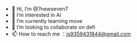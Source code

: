 - 👋 Hi, I’m @7newseven7
- 👀 I’m interested in Ai
- 🌱 I’m currently learning move
- 💞️ I’m looking to collaborate on defi
- 📫 How to reach me ：js9359431844@gmail.com


<!---
7newseven7/7newseven7 is a ✨ special ✨ repository because its `README.md` (this file) appears on your GitHub profile.
You can click the Preview link to take a look at your changes.
--->

